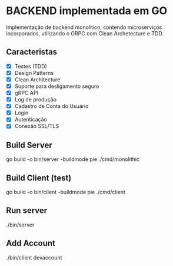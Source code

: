 # BACKEND implementada em GO

Implementação de backend monolitico, contendo microserviços incorporados, utilizando o GRPC com Clean Archetecture e TDD.

## Caracteristas

- [X] Testes  (TDD)
- [X] Design Patterns
- [X] Clean Architecture
- [X] Suporte para desligamento seguro
- [X] gRPC API
- [X] Log de produção
- [X] Cadastro de Conta do Usuário
- [X] Login
- [X] Autenticação
- [X] Conexão SSL/TLS

## Build Server

go build -o bin/server -buildmode pie ./cmd/monolithic

## Build Client (test)

go build -o bin/client -buildmode pie ./cmd/client

## Run server

./bin/server

## Add Account

./bin/client devaccount
